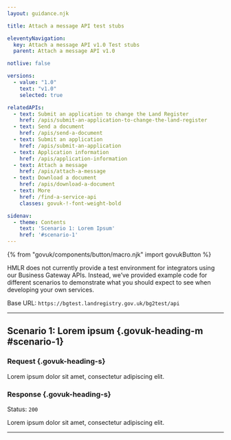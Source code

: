 ```yaml
---
layout: guidance.njk

title: Attach a message API test stubs

eleventyNavigation:
  key: Attach a message API v1.0 Test stubs
  parent: Attach a message API v1.0

notlive: false

versions:
  - value: "1.0"
    text: "v1.0"
    selected: true

relatedAPIs:
  - text: Submit an application to change the Land Register
    href: /apis/submit-an-application-to-change-the-land-register 
  - text: Send a document
    href: /apis/send-a-document
  - text: Submit an application
    href: /apis/submit-an-application
  - text: Application information
    href: /apis/application-information
  - text: Attach a message
    href: /apis/attach-a-message
  - text: Download a document
    href: /apis/download-a-document
  - text: More
    href: /find-a-service-api
    classes: govuk-!-font-weight-bold

sidenav:
  - theme: Contents
    text: 'Scenario 1: Lorem Ipsum'
    href: '#scenario-1'
---
```

{% from "govuk/components/button/macro.njk" import govukButton %}

HMLR does not currently provide a test environment for integrators using our Business Gateway APIs. Instead, we’ve provided example code for different scenarios to demonstrate what you should expect to see when developing your own services.

Base URL: `https://bgtest.landregistry.gov.uk/bg2test/api`

---

<section>

## Scenario 1: Lorem ipsum {.govuk-heading-m #scenario-1}
### Request {.govuk-heading-s}

Lorem ipsum dolor sit amet, consectetur adipiscing elit.

### Response {.govuk-heading-s}

Status: `200`

<div class="code-wrapper"> <!--wrapper needed to put the button inside the code block-->
Lorem ipsum dolor sit amet, consectetur adipiscing elit.
</div>

</section>

---


